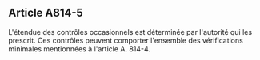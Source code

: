 Article A814-5
----
L'étendue des contrôles occasionnels est déterminée par l'autorité qui les
prescrit. Ces contrôles peuvent comporter l'ensemble des vérifications minimales
mentionnées à l'article A. 814-4.
